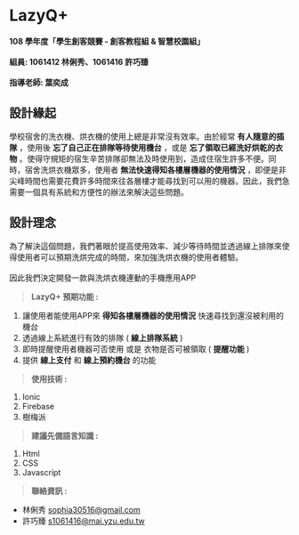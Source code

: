 # LazyQ+
**108 學年度「學生創客競賽 - 創客教程組 & 智慧校園組」**\
\
**組員: 1061412 林俐秀、1061416 許巧臻** \
\
**指導老師: 葉奕成**

## 設計緣起

學校宿舍的洗衣機、烘衣機的使用上總是非常沒有效率。由於經常 **有人隨意的插隊** ，使用後 **忘了自己正在排隊等待使用機台** ，或是 **忘了領取已經洗好烘乾的衣物** 。使得守規矩的宿生辛苦排隊卻無法及時使用到，造成住宿生許多不便。同時，宿舍洗烘衣機眾多，使用者 **無法快速得知各樓層機器的使用情況** ，即便是非尖峰時間也需要花費許多時間來往各層樓才能尋找到可以用的機器。因此，我們急需要一個具有系統和方便性的辦法來解決這些問題。

## 設計理念
為了解決這個問題，我們著眼於提高使用效率、減少等待時間並透過線上排隊來使得使用者可以預期洗烘完成的時間，來加強洗烘衣機的使用者體驗。\
\
因此我們決定開發一款與洗烘衣機連動的手機應用APP


>**LazyQ+ 預期功能 :**
1. 讓使用者能使用APP來 **得知各樓層機器的使用情況** 快速尋找到還沒被利用的機台
2. 透過線上系統進行有效的排隊 ( **線上排隊系統** )
3. 即時提醒使用者機器可否使用 或是 衣物是否可被領取 ( **提醒功能** )
4. 提供 **線上支付** 和 **線上預約機台** 的功能


>**使用技術 :**
1. Ionic
2. Firebase
3. 樹梅派


>**建議先備語言知識 :**
1. Html
2. CSS
3. Javascript


>**聯絡資訊 :**
* 林俐秀 sophia30516@gmail.com
* 許巧臻 s1061416@mai.yzu.edu.tw
